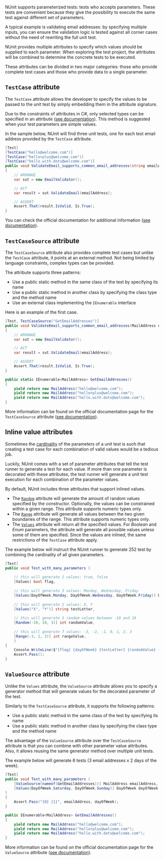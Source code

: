 NUnit supports parameterized tests: tests who accepts parameters. These tests are convenient because they give the possibility to execute the same test against different set of parameters.

A typical example is validating email addresses: by specifying multiple inputs, you can ensure the validation logic is tested against all corner cases without the need of rewriting the full unit test.

NUnit provides multiple attributes to specify which values should be supplied to each parameter. When exploring the test project, the attributes will be combined to determine the concrete tests to be executed.

These attributes can be divided in two major categories: those who provide complete test cases and those who provide data to a single parameter.

## `TestCase` attribute
The `TestCase` attribute allows the developer to specify the values to be passed to the unit test by simply embedding them in the attribute signature.

Due to the constraints of attributes in C#, only selected types can be specified in an attribute ([see documentation](https://docs.microsoft.com/en-us/dotnet/csharp/language-reference/language-specification/attributes#attribute-parameter-types)). This method is suggested when your test parameters are simple values.

In the sample below, NUnit will find three unit tests, one for each test email address provided by the `TestCase` attribute.
```csharp
[Test]
[TestCase("hello@welcome.com")]
[TestCase("hello+plus@welcome.com")]
[TestCase("hello.with.dots@welcome.com")]
public void ValidateEmail_supports_common_email_addresses(string emailAddress)
{
    // ARRANGE
    var sut = new EmailValidator();

    // ACT
    var result = sut.ValidateEmail(emailAddress);

    // ASSERT
    Assert.That(result.IsValid, Is.True);
}
```
You can check the official documentation for additional information ([see documentation](https://github.com/nunit/docs/wiki/TestCase-Attribute)).

## `TestCaseSource` attribute
The `TestCaseSource` attribute also provides complete test cases but unlike the `TestCase` attribute, it points at an external method. Not being limited by language constraints, complex types can be provided.

The attribute supports three patterns:
- Use a public static method in the same class of the test by specifying its name
- Use a public static method in another class by specifying the class type and the method name
- Use an external class implementing the `IEnumerable` interface

Here is an example of the first case. 

```csharp
[Test, TestCaseSource("GetEmailAddresses")]
public void ValidateEmail_supports_common_email_addresses(MailAddress emailAddress)
{
    // ARRANGE
    var sut = new EmailValidator();

    // ACT
    var result = sut.ValidateEmail(emailAddress);

    // ASSERT
    Assert.That(result.IsValid, Is.True);
}

public static IEnumerable<MailAddress> GetEmailAddresses()
{
    yield return new MailAddress("hello@welcome.com");
    yield return new MailAddress("hello+plus@welcome.com");
    yield return new MailAddress("hello.with.dots@welcome.com");
}
```

More information can be found on the official documentation page for the `TestCaseSource` attribute ([see documentation](https://github.com/nunit/docs/wiki/TestCaseSource-Attribute)).

## Inline value attributes
Sometimes the [cardinality](https://en.wikipedia.org/wiki/Cardinality) of the parameters of a unit test is such that creating a test case for each combination of valid values would be a tedious job.

Luckily, NUnit comes with a set of parameter attributes that tell the test runner to generate a test for each value. If more than one parameter is decorated with these attributes, the test runner will generate a unit test execution for each combination of the parameter values.

By default, NUnit includes three attributes that support inlined values.
- The [`Random`](https://github.com/nunit/docs/wiki/Random-Attribute) attribute will generate the amount of random values specified by the constructor. Optionally, the values can be constrained within a given range. This attribute supports numeric types only.
- The [`Range`](https://github.com/nunit/docs/wiki/Range-Attribute) attribute will generate all values between the two given boundaries of the range. This attribute supports numeric types only.
- The [`Values`](https://github.com/nunit/docs/wiki/Values-Attribute) attribute will return all the specified values. For _Boolean_ and _Enum_ parameters, the attribute will generate all possible values unless some of them are specified. Since the values are inlined, the same restrictions of the `TestCase` attribute apply.

The example below will instruct the NUnit runner to generate 252 test by combining the cardinality of all given parameters.
```csharp
[Test]
public void Test_with_many_parameters (
	
	// this will generate 2 values: true, false
	[Values] bool flag,
	
	// this will generate 3 values: Monday, Wednesday, Friday
	[Values(DayOfWeek.Monday, DayOfWeek.Wednesday, DayOfWeek.Friday)] DayOfWeek dayOfWeek,
	
	// this will generate 2 values: X, Y
	[Values("X", "Y")] string testLetter,
	
	// this will generate 3 random values between -10 and 10
	[Random(-10, 10, 3)] int randomValue,
	
	// this will generate 7 values: -3, -2, -1, 0, 1, 2, 3
	[Range(-3, 1, 3)] int rangeValue,
	)
{
	Console.WriteLine($"{flag} {dayOfWeek} {testLetter} {randomValue} {rangeValue}");
	Assert.Pass();
}
```

## `ValueSource` attribute
Unlike the `Values` attribute, the `ValueSource` attribute allows you to specify a generator method that will generate values for the decorated parameter of the test.

Similarly to the `TestCaseSource` attribute, it supports the following patterns:
- Use a public static method in the same class of the test by specifying its name
- Use a public static method in another class by specifying the class type and the method name

The advantage of the `ValueSource` attribute over the `TestCaseSource` attribute is that you can combine with other parameter value attributes. Also, it allows reusing the same generator method over multiple unit tests.

The example below will generate 6 tests (3 email addresses x 2 days of the week).
```csharp
[Test]
public void Test_with_many_parameters (
	[ValueSource(nameof(GetEmailAddresses))] MailAddress emailAddress,
	[Values(DayOfWeek.Saturday, DayOfWeek.Sunday)] DayOfWeek dayOfWeek
)
{
	Assert.Pass("{0} {1}", emailAddress, dayOfWeek);
}

public IEnumerable<MailAddress> GetEmailAddresses()
{
	yield return new MailAddress("hello@welcome.com");
	yield return new MailAddress("hello+plus@welcome.com");
	yield return new MailAddress("hello.with.dots@welcome.com");
}
```

More information can be found on the official documentation page for the `ValueSource` attribute ([see documentation](https://github.com/nunit/docs/wiki/ValueSource-Attribute)).